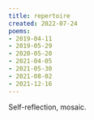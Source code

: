 ```yaml
---
title: repertoire
created: 2022-07-24
poems:
- 2019-04-11
- 2019-05-29
- 2020-05-20
- 2021-04-05
- 2021-05-30
- 2021-08-02
- 2021-12-16
---
```


Self-reflection, mosaic.

